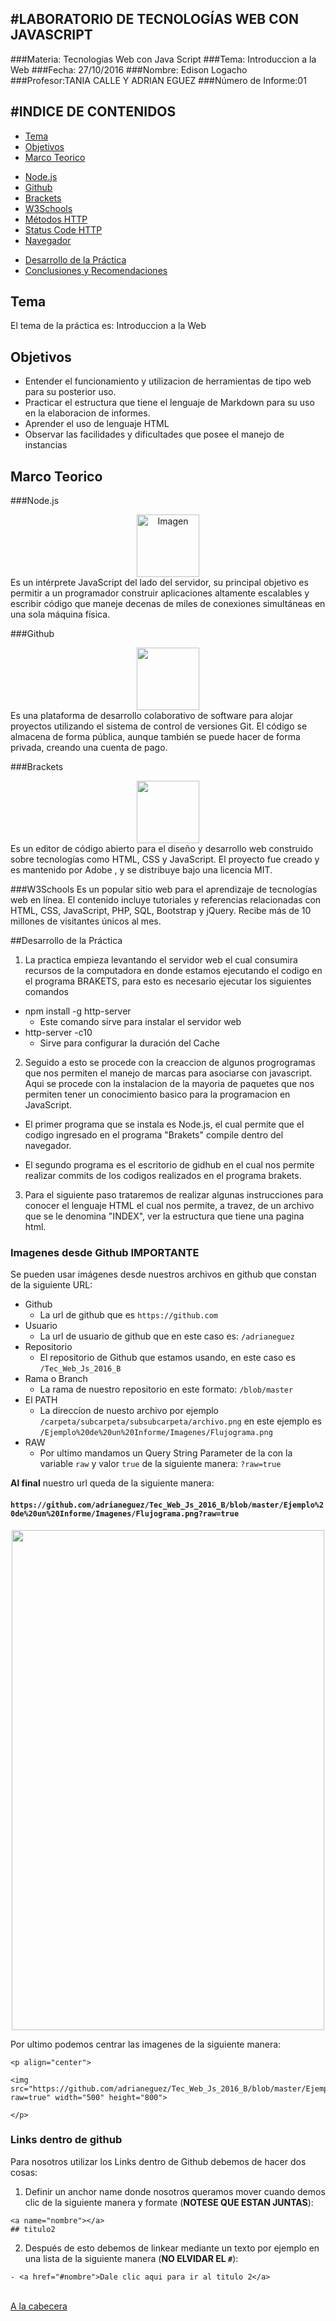 #LABORATORIO DE TECNOLOGÍAS WEB CON JAVASCRIPT
-------------------------------------------
###Materia: Tecnologias Web con Java Script
###Tema: Introduccion a la Web
###Fecha: 27/10/2016
###Nombre: Edison Logacho
###Profesor:TANIA CALLE Y ADRIAN EGUEZ
###Número de Informe:01

#INDICE DE CONTENIDOS
-------------------------------------------
- <a href="#tema">Tema</a>
- <a href="#objetivos">Objetivos</a>
- <a href="#marco-teorico">Marco Teorico</a>
 * <a href="#node">Node.js </a>
 * <a href="#github">Github</a>
 * <a href="#brak">Brackets</a>
 * <a href="#w3c">W3Schools</a>
 * <a href="#metodos">Métodos HTTP</a>
 * <a href="#status">Status Code HTTP</a>
 * <a href="#navegador">Navegador</a>
- <a href="#desarrollo">Desarrollo de la Práctica</a>
- <a href="#conrec">Conclusiones y Recomendaciones</a> 

<a name="tema"></a>
## Tema
El tema de la práctica es: Introduccion a la Web

<a name="objetivos"></a>
## Objetivos

- Entender el funcionamiento y utilizacion de herramientas de tipo web para su posterior uso.
- Practicar el estructura que tiene el lenguaje de Markdown para su uso en la elaboracion de informes.
- Aprender el uso de lenguaje HTML 
- Observar las facilidades y dificultades que posee el manejo de instancias

<a name="marco-teorico"></a>
## Marco Teorico

###<a name="node">Node.js</a>
<div align="center"><img src="https://code-maven.com/img/node.png" alt="Imagen" width="100"></div>
Es un intérprete JavaScript del lado del servidor, su principal objetivo es permitir a un programador construir aplicaciones altamente escalables y escribir código que maneje decenas de miles de conexiones simultáneas en una sola máquina física.

###<a name="github">Github</a>
<div align="center"><img src="https://assets-cdn.github.com/images/modules/logos_page/Octocat.png" width="100"></div>
Es una plataforma de desarrollo colaborativo de software para alojar proyectos utilizando el sistema de control de versiones Git. El código se almacena de forma pública, aunque también se puede hacer de forma privada, creando una cuenta de pago.

###<a name="brak">Brackets</a>
<div align="center"><img src="http://jvalenzuela.es/wp-content/uploads/2014/08/brackets-editor-logo.jpg" width="100"></div>
Es un editor de código abierto para el diseño y desarrollo web construido sobre tecnologías como HTML, CSS y JavaScript. El proyecto fue creado y es mantenido por Adobe , y se distribuye bajo una licencia MIT.

###<a name="w3c">W3Schools</a>
Es un popular sitio web para el aprendizaje de tecnologías web en línea. El contenido incluye tutoriales y referencias relacionadas con HTML, CSS, JavaScript, PHP, SQL, Bootstrap y jQuery. Recibe más de 10 millones de visitantes únicos al mes.

##<a name="desarrollo">Desarrollo de la Práctica</a>

1. La practica empieza levantando el servidor web el cual consumira recursos de la computadora en donde estamos ejecutando el codigo en el programa BRAKETS, para esto es necesario ejecutar los siguientes comandos
 - npm install -g http-server
   * Este comando sirve para instalar el servidor web
 - http-server -c10 
   * Sirve para configurar la duración del Cache

2. Seguido a esto se procede con la creaccion de algunos progrogramas que nos permiten el manejo de marcas para asociarse con javascript. Aqui se procede con la instalacion de la mayoria de paquetes que nos permiten tener un conocimiento basico para la programacion en JavaScript.
 
 - El primer programa que se instala es Node.js, el cual permite que el codigo ingresado en el programa "Brakets" compile dentro del navegador.
 
 
 - El segundo programa es el escritorio de gidhub en el cual nos permite realizar commits de los codigos realizados en el programa brakets.
 

3. Para el siguiente paso trataremos de realizar algunas instrucciones para conocer el lenguaje HTML el cual nos permite, a travez, de un archivo que se le denomina "INDEX", ver la estructura que tiene una pagina html.
 












### Imagenes desde Github **IMPORTANTE**

Se pueden usar imágenes desde nuestros archivos en github que constan de la siguiente URL:

- Github
  * La url de github que es `https://github.com` 
- Usuario
  * La url de usuario de github que en este caso es: `/adrianeguez` 
- Repositorio
  * El repositorio de Github que estamos usando, en este caso es `/Tec_Web_Js_2016_B`
- Rama o  Branch
  * La rama de nuestro repositorio en este formato: `/blob/master`
- El PATH
  * La direccíon de nuesto archivo por ejemplo `/carpeta/subcarpeta/subsubcarpeta/archivo.png` en este ejemplo es `/Ejemplo%20de%20un%20Informe/Imagenes/Flujograma.png` 
- RAW
  * Por ultimo mandamos un Query String Parameter de la con la variable `raw` y valor `true` de la siguiente manera: `?raw=true`
  
**Al final** nuestro url queda de la siguiente manera:

#### `https://github.com/adrianeguez/Tec_Web_Js_2016_B/blob/master/Ejemplo%20de%20un%20Informe/Imagenes/Flujograma.png?raw=true`

<p align="center">
<img src="https://github.com/adrianeguez/Tec_Web_Js_2016_B/blob/master/Ejemplo%20de%20un%20Informe/Imagenes/Flujograma.png?raw=true" width="500" height="800">
</p>

Por ultimo podemos centrar las imagenes de la siguiente manera:


```
<p align="center">

<img src="https://github.com/adrianeguez/Tec_Web_Js_2016_B/blob/master/Ejemplo%20de%20un%20Informe/Imagenes/Flujograma.png?raw=true" width="500" height="800">

</p>
```

### Links dentro de github

Para nosotros utilizar los Links dentro de Github debemos de hacer dos cosas:

1. Definir un anchor name donde nosotros queramos mover cuando demos clic de la siguiente manera y formate (**NOTESE QUE ESTAN JUNTAS**):

  ```
  <a name="nombre"></a>
  ## titulo2
  ```
2. Después de esto debemos de linkear mediante un texto por ejemplo en una lista de la siguiente manera (**NO ELVIDAR EL `#`**):
 
  ```
  - <a href="#nombre">Dale clic aqui para ir al titulo 2</a>
  ```
  <a name="conrec"></a>

<br>
<a href="#cabecera">A la cabecera</a>
















